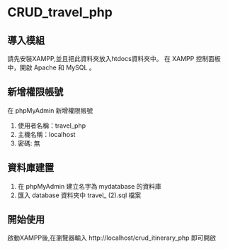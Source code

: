 # CRUD_travel_php
## 導入模組
請先安裝XAMPP,並且把此資料夾放入htdocs資料夾中。
在 XAMPP 控制面板中，開啟 Apache 和 MySQL 。

## 新增權限帳號
在 phpMyAdmin 新增權限帳號
1. 使用者名稱：travel_php 
2. 主機名稱：localhost
3. 密碼: 無

## 資料庫建置
1. 在 phpMyAdmin 建立名字為 mydatabase 的資料庫
2. 匯入 database 資料夾中 travel_ (2).sql 檔案

## 開始使用
啟動XAMPP後,在瀏覽器輸入 http://localhost/crud_itinerary_php 即可開啟
